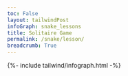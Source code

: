 ```yaml
---
toc: False
layout: tailwindPost
infoGraph: snake_lessons
title: Solitaire Game
permalink: /snake/lesson/
breadcrumb: True 
---
```


{%- include tailwind/infograph.html -%}